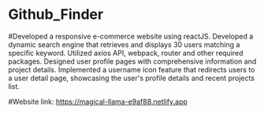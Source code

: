 # Github_Finder

#Developed a responsive e-commerce website using reactJS. Developed a dynamic search engine that retrieves and displays 30 users matching a specific keyword. Utilized axios API, webpack, router and other required packages. Designed user profile pages with comprehensive information and project details. Implemented a username icon feature that redirects users to a user detail page, showcasing the user's profile details and recent projects list.

#Website link: https://magical-llama-e9af88.netlify.app
